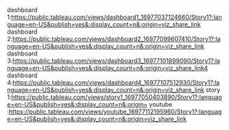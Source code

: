 dashboard 1:https://public.tableau.com/views/dashboard1_16977037124660/Story1?:language=en-US&publish=yes&:display_count=n&:origin=viz_share_link
dashboard 2:https://public.tableau.com/views/dashboard2_16977099607410/Story1?:language=en-US&publish=yes&:display_count=n&:origin=viz_share_link
dashboard 3:https://public.tableau.com/views/dashboard3_16977101899090/Story1?:language=en-US&publish=yes&:display_count=n&:origin=viz_share_link4
dashboard 4:https://public.tableau.com/views/dashboard4_16977107512930/Story1?:language=en-US&publish=yes&:display_count=n&:origin=viz_share_link
story 1:https://public.tableau.com/views/story1_16977050403890/Story1?:language=en-US&publish=yes&:display_count=n&:origin=
youtube :https://public.tableau.com/views/youtube_16977112195960/Story1?:language=en-US&publish=yes&:display_count=n&:origin=viz_share_link
